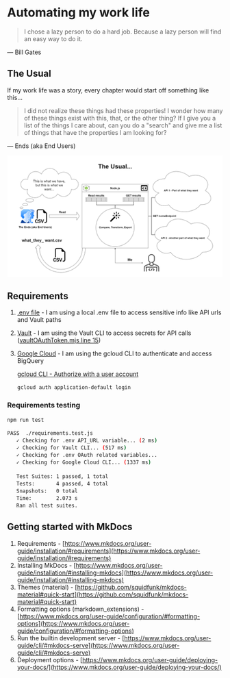 # Automating my work life

> I chose a lazy person to do a hard job. Because a lazy person will find an easy way to do it.

— Bill Gates

## The Usual

If my work life was a story, every chapter would start off something like this...

> I did not realize these things had these properties! I wonder how many of these things exist with this, that, or the other thing? If I give you a list of the things I care about, can you do a "search" and give me a list of things that have the properties I am looking for?

— Ends (aka End Users)

![The Usual Diagram](./docs/media/the_usual.png)

## Requirements

1. [.env file](https://github.com/motdotla/dotenv) - I am using a local .env file to access sensitive info like API urls and Vault paths

2. [Vault](https://developer.hashicorp.com/vault/downloads) - I am using the Vault CLI to access secrets for API calls ([vaultOAuthToken.mjs line 15](https://github.com/mshuber1981/work-life/blob/main/utils/vaultOAuthToken.mjs#L15))

3. [Google Cloud](https://cloud.google.com/sdk/docs/install#mac) - I am using the gcloud CLI to authenticate and access BigQuery

   [gcloud CLI - Authorize with a user account](https://cloud.google.com/sdk/docs/authorizing#authorize_with_a_user_account)

   ```bash
   gcloud auth application-default login
   ```

### Requirements testing

```bash
npm run test
```

```bash
PASS  ./requirements.test.js
   ✓ Checking for .env API_URL variable... (2 ms)
   ✓ Checking for Vault CLI... (517 ms)
   ✓ Checking for .env OAuth related variables...
   ✓ Checking for Google Cloud CLI... (1337 ms)

   Test Suites: 1 passed, 1 total
   Tests:       4 passed, 4 total
   Snapshots:   0 total
   Time:        2.073 s
   Ran all test suites.
```

## Getting started with MkDocs

1. Requirements - [https://www.mkdocs.org/user-guide/installation/#requirements](https://www.mkdocs.org/user-guide/installation/#requirements)
2. Installing MkDocs - [https://www.mkdocs.org/user-guide/installation/#installing-mkdocs](https://www.mkdocs.org/user-guide/installation/#installing-mkdocs)
3. Themes (material) - [https://github.com/squidfunk/mkdocs-material#quick-start](https://github.com/squidfunk/mkdocs-material#quick-start)
4. Formatting options (markdown_extensions) - [https://www.mkdocs.org/user-guide/configuration/#formatting-options](https://www.mkdocs.org/user-guide/configuration/#formatting-options)
5. Run the builtin development server - [https://www.mkdocs.org/user-guide/cli/#mkdocs-serve](https://www.mkdocs.org/user-guide/cli/#mkdocs-serve)
6. Deployment options - [https://www.mkdocs.org/user-guide/deploying-your-docs/](https://www.mkdocs.org/user-guide/deploying-your-docs/)

